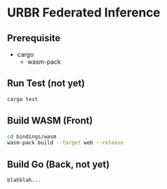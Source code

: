 # URBR Federated Inference

## Prerequisite
* cargo
  * wasm-pack

## Run Test (not yet)
```sh
cargo test
```

## Build WASM (Front)
```sh
cd bindings/wasm
wasm-pack build --target web --release
```

## Build Go (Back, not yet)
```sh
blahblah...
```

